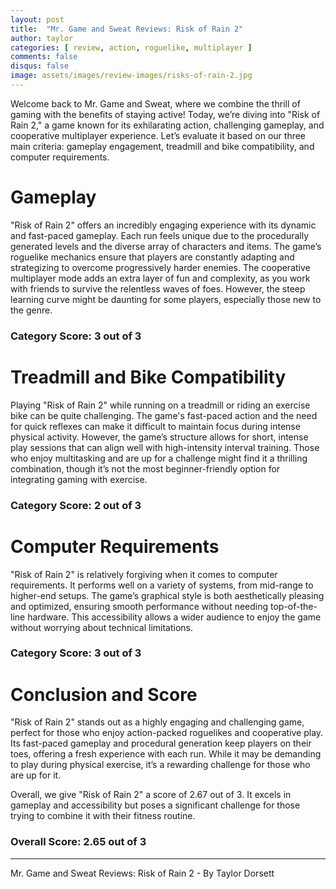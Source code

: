 ```yaml
---
layout: post
title:  "Mr. Game and Sweat Reviews: Risk of Rain 2"
author: taylor
categories: [ review, action, roguelike, multiplayer ]
comments: false
disqus: false
image: assets/images/review-images/risks-of-rain-2.jpg
---
```


Welcome back to Mr. Game and Sweat, where we combine the thrill of gaming with the benefits of staying active! Today, we’re diving into "Risk of Rain 2," a game known for its exhilarating action, challenging gameplay, and cooperative multiplayer experience. Let’s evaluate it based on our three main criteria: gameplay engagement, treadmill and bike compatibility, and computer requirements.

# Gameplay

"Risk of Rain 2" offers an incredibly engaging experience with its dynamic and fast-paced gameplay. Each run feels unique due to the procedurally generated levels and the diverse array of characters and items. The game’s roguelike mechanics ensure that players are constantly adapting and strategizing to overcome progressively harder enemies. The cooperative multiplayer mode adds an extra layer of fun and complexity, as you work with friends to survive the relentless waves of foes. However, the steep learning curve might be daunting for some players, especially those new to the genre.

### Category Score: 3 out of 3

# Treadmill and Bike Compatibility

Playing "Risk of Rain 2" while running on a treadmill or riding an exercise bike can be quite challenging. The game's fast-paced action and the need for quick reflexes can make it difficult to maintain focus during intense physical activity. However, the game’s structure allows for short, intense play sessions that can align well with high-intensity interval training. Those who enjoy multitasking and are up for a challenge might find it a thrilling combination, though it’s not the most beginner-friendly option for integrating gaming with exercise.

### Category Score: 2 out of 3

# Computer Requirements

"Risk of Rain 2" is relatively forgiving when it comes to computer requirements. It performs well on a variety of systems, from mid-range to higher-end setups. The game’s graphical style is both aesthetically pleasing and optimized, ensuring smooth performance without needing top-of-the-line hardware. This accessibility allows a wider audience to enjoy the game without worrying about technical limitations.

### Category Score: 3 out of 3

# Conclusion and Score

"Risk of Rain 2" stands out as a highly engaging and challenging game, perfect for those who enjoy action-packed roguelikes and cooperative play. Its fast-paced gameplay and procedural generation keep players on their toes, offering a fresh experience with each run. While it may be demanding to play during physical exercise, it’s a rewarding challenge for those who are up for it.

Overall, we give "Risk of Rain 2" a score of 2.67 out of 3. It excels in gameplay and accessibility but poses a significant challenge for those trying to combine it with their fitness routine.

### Overall Score: 2.65 out of 3

---

Mr. Game and Sweat Reviews: Risk of Rain 2 - By Taylor Dorsett
